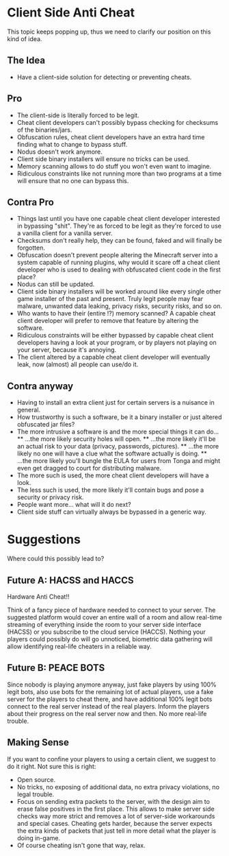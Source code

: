 # Client Side Anti Cheat
This topic keeps popping up, thus we need to clarify our position on this kind of idea.

## The Idea

* Have a client-side solution for detecting or preventing cheats.

## Pro

* The client-side is literally forced to be legit.
* Cheat client developers can't possibly bypass checking for checksums of the binaries/jars.
* Obfuscation rules, cheat client developers have an extra hard time finding what to change to bypass stuff.
* Nodus doesn't work anymore.
* Client side binary installers will ensure no tricks can be used.
* Memory scanning allows to do stuff you won't even want to imagine.
* Ridiculous constraints like not running more than two programs at a time will ensure that no one can bypass this.

## Contra Pro

* Things last until you have one capable cheat client developer interested in bypassing "shit". They're as forced to be legit as they're forced to use a vanilla client for a vanilla server.
* Checksums don't really help, they can be found, faked and will finally be forgotten.
* Obfuscation doesn't prevent people altering the Minecraft server into a system capable of running plugins, why would it scare off a cheat client developer who is used to dealing with obfuscated client code in the first place?
* Nodus can still be updated.
* Client side binary installers will be worked around like every single other game installer of the past and present. Truly legit people may fear malware, unwanted data leaking, privacy risks, security risks, and so on.
* Who wants to have their (entire !?) memory scanned? A capable cheat client developer will prefer to remove that feature by altering the software.
* Ridiculous constraints will be either bypassed by capable cheat client developers having a look at your program, or by players not playing on your server, because it's annoying.
* The client altered by a capable cheat client developer will eventually leak, now (almost) all people can use/do it.

## Contra anyway

* Having to install an extra client just for certain servers is a nuisance in general.
* How trustworthy is such a software, be it a binary installer or just altered obfuscated jar files?
* The more intrusive a software is and the more special things it can do... 
**  ...the more likely security holes will open.
**  ...the more likely it'll be an actual risk to your data (privacy, passwords, pictures).
**  ...the more likely no one will have a clue what the software actually is doing.
**  ...the more likely you'll bungle the EULA for users from Tonga and might even get dragged to court for distributing malware.
* The more such is used, the more cheat client developers will have a look.
* The less such is used, the more likely it'll contain bugs and pose a security or privacy risk.
* People want more... what will it do next?
* Client side stuff can virtually always be bypassed in a generic way.

# Suggestions

Where could this possibly lead to?

## Future A: HACSS and HACCS

Hardware Anti Cheat!!

Think of a fancy piece of hardware needed to connect to your server. The suggested platform would cover an entire wall of a room and allow real-time streaming of everything inside the room to your server side interface (HACSS) or you subscribe to the cloud service (HACCS). Nothing your players could possibly do will go unnoticed, biometric data gathering will allow identifying real-life cheaters in a reliable way.

## Future B: PEACE BOTS

Since nobody is playing anymore anyway, just fake players by using 100% legit bots, also use bots for the remaining lot of actual players, use a fake server for the players to cheat there, and have additional 100% legit bots connect to the real server instead of the real players. Inform the players about their progress on the real server now and then. No more real-life trouble.

## Making Sense

If you want to confine your players to using a certain client, we suggest to do it right. Not sure this is right:
* Open source.
* No tricks, no exposing of additional data, no extra privacy violations, no legal trouble.
* Focus on sending extra packets to the server, with the design aim to erase false positives in the first place. This allows to make server side checks way more strict and removes a lot of server-side workarounds and special cases. Cheating gets harder, because the server expects the extra kinds of packets that just tell in more detail what the player is doing in-game.
* Of course cheating isn't gone that way, relax.
